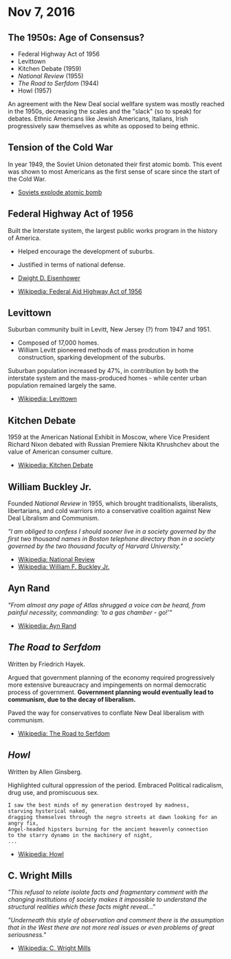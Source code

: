 Nov 7, 2016
===========

The 1950s: Age of Consensus?
----------------------------

- Federal Highway Act of 1956
- Levittown
- Kitchen Debate (1959)
- *National Review* (1955)
- *The Road to Serfdom* (1944)
- Howl (1957)

An agreement with the New Deal social wellfare system was mostly reached in the 1950s, decreasing the scales and the "slack" (so to speak) for debates. Ethnic Americans like Jewish Americans, Italians, Irish progressively saw themselves as white as opposed to being ethnic.

Tension of the Cold War
-----------------------

In year 1949, the Soviet Union detonated their first atomic bomb. This event was shown to most Americans as the first sense of scare since the start of the Cold War.

- [Soviets explode atomic bomb](http://www.history.com/this-day-in-history/soviets-explode-atomic-bomb)

Federal Highway Act of 1956
---------------------------

Built the Interstate system, the largest public works program in the history of America.

- Helped encourage the development of suburbs.
- Justified in terms of national defense.


- [Dwight D. Eisenhower](https://en.wikipedia.org/wiki/Dwight_D._Eisenhower)
- [Wikipedia: Federal Aid Highway Act of 1956](https://en.wikipedia.org/wiki/Federal_Aid_Highway_Act_of_1956)

Levittown
---------

Suburban community built in Levitt, New Jersey (?) from 1947 and 1951.

- Composed of 17,000 homes.
- William Levitt pioneered methods of mass prodcution in home construction, sparking development of the suburbs.

Suburban population increased by 47%, in contribution by both the interstate system and the mass-produced homes - while center urban population remained largely the same.

- [Wikipedia: Levittown](https://en.wikipedia.org/wiki/Levittown)

Kitchen Debate
--------------

1959 at the American National Exhibit in Moscow, where Vice President Richard Nixon debated with Russian Premiere Nikita Khrushchev about the value of American consumer culture.

- [Wikipedia: Kitchen Debate](https://en.wikipedia.org/wiki/Kitchen_Debate)

<div class="page-break"></div>

William Buckley Jr.
-------------------

Founded *National Review* in 1955, which brought traditionalists, liberalists, libertarians, and cold warriors into a conservative coalition against New Deal Libralism and Communism.

*"I am obliged to confess I should sooner live in a society governed by the first two thousand names in Boston telephone directory than in a society governed by the two thousand faculty of Harvard University."*

- [Wikipedia: National Review](https://en.wikipedia.org/wiki/National_Review)
- [Wikipedia: William F. Buckley Jr.](https://en.wikipedia.org/wiki/William_F._Buckley_Jr.)

Ayn Rand
--------

*"From almost any page of Atlas shrugged a voice can be heard, from painful necessity, commanding: 'to a gas chamber - go!'"*

- [Wikipedia: Ayn Rand](https://en.wikipedia.org/wiki/Ayn_Rand)

*The Road to Serfdom*
---------------------

Written by Friedrich Hayek.

Argued that government planning of the economy required progressively more extensive bureaucracy and impingements on normal democratic process of government. **Government planning would eventually lead to communism, due to the decay of liberalism.**

Paved the way for conservatives to conflate New Deal liberalism with communism.

- [Wikipedia: The Road to Serfdom](https://en.wikipedia.org/wiki/The_Road_to_Serfdom)

*Howl*
------

Written by Allen Ginsberg.

Highlighted cultural oppression of the period. Embraced Political radicalism, drug use, and promiscuous sex.

```
I saw the best minds of my generation destroyed by madness,
starving hysterical naked,
dragging themselves through the negro streets at dawn looking for an angry fix,
Angel-headed hipsters burning for the ancient heavenly connection
to the starry dynamo in the machinery of night,
...
```

- [Wikipedia: Howl](https://en.wikipedia.org/wiki/Howl)

C. Wright Mills
---------------

*"This refusal to relate isolate facts and fragmentary comment with the changing institutions of society makes it impossible to understand the structural realities which these facts might reveal..."*

*"Underneath this style of observation and comment there is the assumption that in the West there are not more real issues or even problems of great seriousness."*

- [Wikipedia: C. Wright Mills](https://en.wikipedia.org/wiki/C._Wright_Mills)
